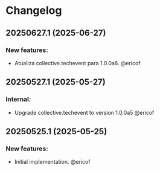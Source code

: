 # Changelog

<!--
   You should *NOT* be adding new change log entries to this file.
   You should create a file in the news directory instead.
   For helpful instructions, please see:
   https://github.com/plone/plone.releaser/blob/master/ADD-A-NEWS-ITEM.rst
-->

<!-- towncrier release notes start -->

## 20250627.1 (2025-06-27)


### New features:

- Atualiza collective.techevent para 1.0.0a6. @ericof 

## 20250527.1 (2025-05-27)


### Internal:

- Upgrade collective.techevent to version 1.0.0a5 @ericof 

## 20250525.1 (2025-05-25)


### New features:

- Initial implementation. @ericof

